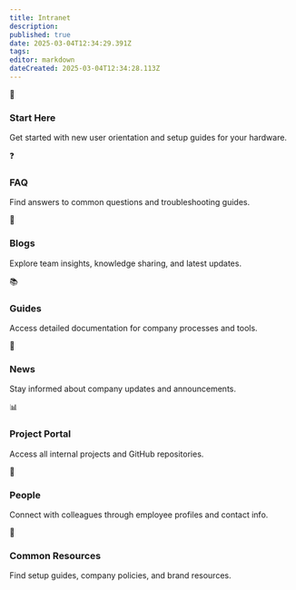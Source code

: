 ```yaml
---
title: Intranet
description: 
published: true
date: 2025-03-04T12:34:29.391Z
tags: 
editor: markdown
dateCreated: 2025-03-04T12:34:28.113Z
---
```


🚀

### Start Here

Get started with new user orientation and setup guides for your hardware.

❓

### FAQ

Find answers to common questions and troubleshooting guides.

📝

### Blogs

Explore team insights, knowledge sharing, and latest updates.

📚

### Guides

Access detailed documentation for company processes and tools.

📰

### News

Stay informed about company updates and announcements.

📊

### Project Portal

Access all internal projects and GitHub repositories.

👥

### People

Connect with colleagues through employee profiles and contact info.

🔧

### Common Resources

Find setup guides, company policies, and brand resources.